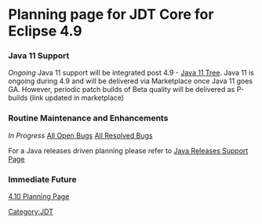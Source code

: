 # Planning page for JDT Core for Eclipse 4.9

### Java 11 Support

*Ongoing*
Java 11 support will be integrated post 4.9 - [Java 11
Tree](https://bugs.eclipse.org/bugs/showdependencytree.cgi?id=531708&hide_resolved=0).
Java 11 is ongoing during 4.9 and will be delivered via Marketplace once
Java 11 goes GA. However, periodic patch builds of Beta quality will be
delivered as P-builds (link updated in marketplace)

### Routine Maintenance and Enhancements

*In Progress*
[All Open Bugs](https://bit.ly/2ICkERV) [All Resolved
Bugs](https://bit.ly/2rZ0kDS)

For a Java releases driven planning please refer to [Java Releases
Support Page](https://wiki.eclipse.org/JDT_Core/Plan/Java)

### Immediate Future

[4.10 Planning Page](https://wiki.eclipse.org/JDT_Core/Plan/4.10)

[Category:JDT](Category:JDT "wikilink")
